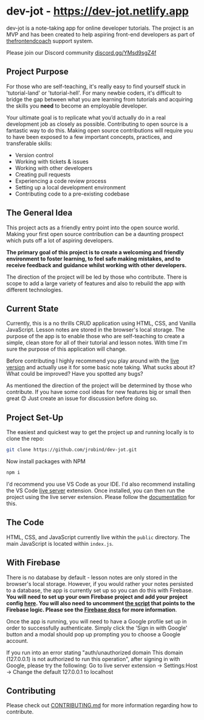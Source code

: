 # dev-jot - https://dev-jot.netlify.app

dev-jot is a note-taking app for online developer tutorials. The project is an MVP and has been created to help aspiring front-end developers as part of [thefrontendcoach](https://thefrontendcoach.com) support system.

Please join our Discord community [discord.gg/YMsd9sgZ4f](https://discord.com/invite/YMsd9sgZ4f)

## Project Purpose

For those who are self-teaching, it's really easy to find yourself stuck in 'tutorial-land' or 'tutorial-hell'. For many newbie coders, it's difficult to bridge the gap between what you are learning from tutorials and acquiring the skills you **need** to become an employable developer.

Your ultimate goal is to replicate what you’d actually do in a real development job as closely as possible. Contributing to open source is a fantastic way to do this. Making open source contributions will require you to have been exposed to a few important concepts, practices, and transferable skills:

- Version control
- Working with tickets & issues
- Working with other developers
- Creating pull requests
- Experiencing a code review process
- Setting up a local development environment
- Contributing code to a pre-existing codebase

## The General Idea

This project acts as a friendly entry point into the open source world. Making your first open source contribution can be a daunting prospect which puts off a lot of aspiring developers.

**The primary goal of this project is to create a welcoming and friendly environment to foster learning, to feel safe making mistakes, and to receive feedback and guidance whilst working with other developers.**

The direction of the project will be led by those who contribute. There is scope to add a large variety of features and also to rebuild the app with different technologies.

## Current State

Currently, this is a no thrills CRUD application using HTML, CSS, and Vanilla JavaScript. Lesson notes are stored in the browser's local storage. The purpose of the app is to enable those who are self-teaching to create a simple, clean store for all of their tutorial and lesson notes. With time I'm sure the purpose of this application will change.

Before contributing I highly recommend you play around with the [live version](https://dev-jot.netlify.app) and actually use it for some basic note taking. What sucks about it? What could be improved? Have you spotted any bugs?

As mentioned the direction of the project will be determined by those who contribute. If you have some cool ideas for new features big or small then great 😊  Just create an issue for discussion before doing so.

## Project Set-Up

The easiest and quickest way to get the project up and running locally is to clone the repo:

```bash
git clone https://github.com/jrobind/dev-jot.git
```

Now install packages with NPM

```bash
npm i
```

I'd recommend you use VS Code as your IDE. I'd also recommend installing the VS Code [live server](https://marketplace.visualstudio.com/items?itemName=ritwickdey.LiveServer) extension. Once installed, you can then run the project using the live server extension. Please follow the [documentation](https://marketplace.visualstudio.com/items?itemName=ritwickdey.LiveServer) for this.

## The Code

HTML, CSS, and JavaScript currently live within the `public` directory. The main JavaScript is located within `index.js`.

## With Firebase
There is no database by default - lesson notes are only stored in the browser's local storage. However, if you would rather your notes persisted to a database, the app is currently set up so you can do this with Firebase. **You will need to set up your own Firebase project and add your project config [here](https://github.com/jrobind/dev-jot/blob/master/public/js/firebase_quill_init.js). You will also need to uncomment [the script](https://github.com/jrobind/dev-jot/blob/master/public/index.html#L211) that points to the Firebase logic. Please see the [Firebase docs](https://firebase.google.com/docs/web/setup) for more information**.

Once the app is running, you will need to have a Google profile set up in order to successfully authenticate. Simply click the 'Sign in with Google' button and a modal should pop up prompting you to choose a Google account.

If you run into an error stating "auth/unauthorized domain This domain (127.0.0.1) is not authorized to run this operation", after signing in with Google, please try the following:
Go to live server extension -> Settings:Host -> Change the default 127.0.0.1 to localhost

## Contributing

Please check out [CONTRIBUTING.md](https://github.com/jrobind/dev-jot/blob/master/CONTRIBUTING.md) for more information regarding how to contribute.
